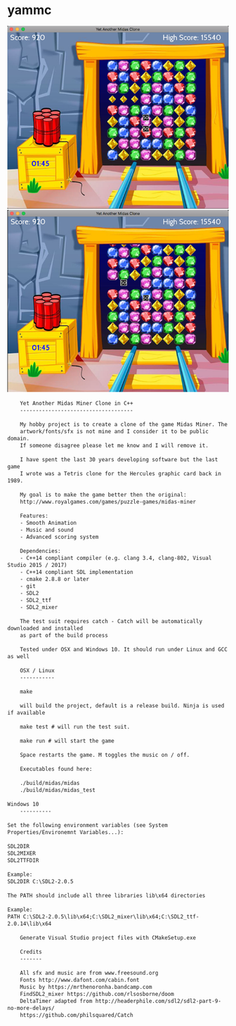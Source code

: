 # yammc

![screenshots](screenshots/midas-demo-1.png)
![screenshots](screenshots/midas-demo-2.png)

        Yet Another Midas Miner Clone in C++
        ------------------------------------

        My hobby project is to create a clone of the game Midas Miner. The
        artwork/fonts/sfx is not mine and I consider it to be public domain.
        If someone disagree please let me know and I will remove it.

        I have spent the last 30 years developing software but the last game
        I wrote was a Tetris clone for the Hercules graphic card back in 1989.

        My goal is to make the game better then the original:
        http://www.royalgames.com/games/puzzle-games/midas-miner

        Features:
        - Smooth Animation
        - Music and sound
        - Advanced scoring system

        Dependencies:
        - C++14 compliant compiler (e.g. clang 3.4, clang-802, Visual Studio 2015 / 2017)
        - C++14 compliant SDL implementation
        - cmake 2.8.8 or later
        - git
        - SDL2
        - SDL2_ttf
        - SDL2_mixer

        The test suit requires catch - Catch will be automatically downloaded and installed
        as part of the build process

        Tested under OSX and Windows 10. It should run under Linux and GCC as well

        OSX / Linux
        -----------

        make

        will build the project, default is a release build. Ninja is used if available

        make test # will run the test suit.

        make run # will start the game

        Space restarts the game. M toggles the music on / off.

        Executables found here:

        ./build/midas/midas
        ./build/midas/midas_test

	Windows 10
        ----------

	Set the following environment variables (see System Properties/Environemnt Variables...):

	SDL2DIR
	SDL2MIXER
	SDL2TTFDIR

	Example:
	SDL2DIR C:\SDL2-2.0.5

	The PATH should include all three libraries lib\x64 directories

	Example:
	PATH C:\SDL2-2.0.5\lib\x64;C:\SDL2_mixer\lib\x64;C:\SDL2_ttf-2.0.14\lib\x64

        Generate Visual Studio project files with CMakeSetup.exe

        Credits
        -------

        All sfx and music are from www.freesound.org
        Fonts http://www.dafont.com/cabin.font
        Music by https://mrthenoronha.bandcamp.com
        FindSDL2_mixer https://github.com/rlsosborne/doom
        DeltaTimer adapted from http://headerphile.com/sdl2/sdl2-part-9-no-more-delays/
        https://github.com/philsquared/Catch
